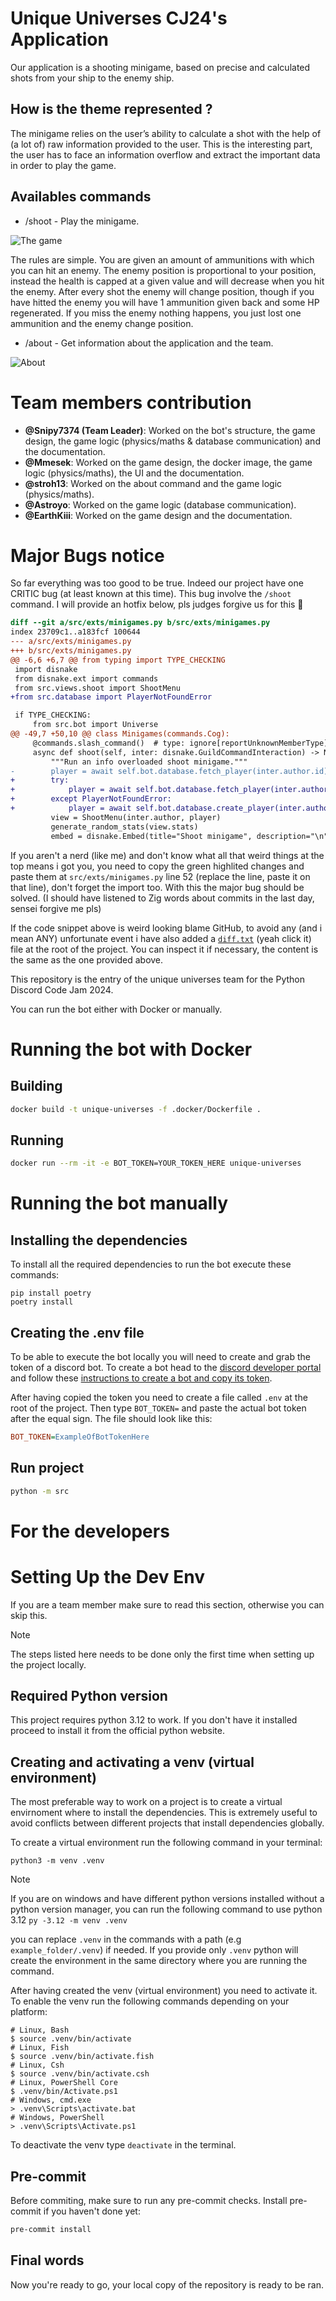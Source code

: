 # Unique Universes CJ24's Application

Our application is a shooting minigame, based on precise and calculated shots from your ship to the enemy ship.

## How is the theme represented ?

The minigame relies on the user’s ability to calculate a shot with the help of (a lot of) raw information provided to the user.
 This is the interesting part, the user has to face an information overflow and extract the important data in order to play the game.

## Availables commands

- /shoot - Play the minigame.

![The game](./readme_assets/minigame.png)

The rules are simple. You are given an amount of ammunitions with which you can hit an enemy. The enemy position is proportional to your position, instead the health is capped at a given value and will decrease when you hit the enemy.
After every shot the enemy will change position, though if you have hitted the enemy you will have 1 ammunition given back and some HP regenerated.
If you miss the enemy nothing happens, you just lost one ammunition and the enemy change position.

- /about - Get information about the application and the team.

![About](./readme_assets/about.png)

# Team members contribution

- **@Snipy7374 (Team Leader)**: Worked on the bot's structure, the game design, the game logic (physics/maths & database communication) and the documentation.
- **@Mmesek**: Worked on the game design, the docker image, the game logic (physics/maths), the UI and the documentation.
- **@stroh13**: Worked on the about command and the game logic (physics/maths).
- **@Astroyo**: Worked on the game logic (database communication).
- **@EarthKiii**: Worked on the game design and the documentation.

# Major Bugs notice

So far everything was too good to be true. Indeed our project have one CRITIC bug (at least known at this time). This bug involve the `/shoot` command. I will provide an hotfix below, pls judges forgive us for this :pray:

```diff
diff --git a/src/exts/minigames.py b/src/exts/minigames.py
index 23709c1..a183fcf 100644
--- a/src/exts/minigames.py
+++ b/src/exts/minigames.py
@@ -6,6 +6,7 @@ from typing import TYPE_CHECKING
 import disnake
 from disnake.ext import commands
 from src.views.shoot import ShootMenu
+from src.database import PlayerNotFoundError

 if TYPE_CHECKING:
     from src.bot import Universe
@@ -49,7 +50,10 @@ class Minigames(commands.Cog):
     @commands.slash_command()  # type: ignore[reportUnknownMemberType]
     async def shoot(self, inter: disnake.GuildCommandInteraction) -> None:
         """Run an info overloaded shoot minigame."""
-        player = await self.bot.database.fetch_player(inter.author.id)
+        try:
+            player = await self.bot.database.fetch_player(inter.author.id)
+        except PlayerNotFoundError:
+            player = await self.bot.database.create_player(inter.author.id)
         view = ShootMenu(inter.author, player)
         generate_random_stats(view.stats)
         embed = disnake.Embed(title="Shoot minigame", description="\n".join(["." * 10] * 5))
```

If you aren't a nerd (like me) and don't know what all that weird things at the top means i got you, you need to copy the green highlited changes and paste them at `src/exts/minigames.py` line 52 (replace the line, paste it on that line), don't forget the import too. With this the major bug should be solved. (I should have listened to Zig words about commits in the last day, sensei forgive me pls)

If the code snippet above is weird looking blame GitHub, to avoid any (and i mean ANY) unfortunate event i have also added a [`diff.txt`](./diff.txt) (yeah click it) file at the root of the project. You can inspect it if necessary, the content is the same as the one provided above.


This repository is the entry of the unique universes team for the Python Discord Code Jam 2024.

You can run the bot either with Docker or manually.

# Running the bot with Docker
## Building

```sh
docker build -t unique-universes -f .docker/Dockerfile .
```

## Running
```sh
docker run --rm -it -e BOT_TOKEN=YOUR_TOKEN_HERE unique-universes
```

# Running the bot manually
## Installing the dependencies

To install all the required dependencies to run the bot execute these commands:

```shell
pip install poetry
poetry install
```

## Creating the .env file

To be able to execute the bot locally you will need to create and grab the token of a discord bot. To create a bot head to the [discord developer portal]("https://discord.com/developers/applications/") and follow these [instructions to create a bot and copy its token]("https://discordpy.readthedocs.io/en/stable/discord.html").

After having copied the token you need to create a file called `.env` at the root of the project. Then type  `BOT_TOKEN=` and paste the actual bot token after the equal sign. The file should look like this:

```ini
BOT_TOKEN=ExampleOfBotTokenHere
```

## Run project

```sh
python -m src
```

# For the developers

# Setting Up the Dev Env

If you are a team member make sure to read this section, otherwise you can skip this.

> [!NOTE]
> The steps listed here needs to be done only the first time when setting up the project locally.

## Required Python version

This project requires python 3.12 to work. If you don't have it installed proceed to install it from the official python website.

## Creating and activating a venv (virtual environment)

The most preferable way to work on a project is to create a virtual envirnoment where to install the dependencies. This is extremely useful to avoid conflicts between different projects that install dependencies globally.

To create a virtual environment run the following command in your terminal:

```shell
python3 -m venv .venv
```

> [!NOTE]
> If you are on windows and have different python versions installed without a python version manager, you can run the following command to use python 3.12
> `py -3.12 -m venv .venv`

you can replace `.venv` in the commands with a path (e.g `example_folder/.venv`) if needed. If you provide only `.venv` python will create the environment in the same directory where you are running the command.

After having created the venv (virtual environment) you need to activate it.
To enable the venv run the following commands depending on your platform:

```shell
# Linux, Bash
$ source .venv/bin/activate
# Linux, Fish
$ source .venv/bin/activate.fish
# Linux, Csh
$ source .venv/bin/activate.csh
# Linux, PowerShell Core
$ .venv/bin/Activate.ps1
# Windows, cmd.exe
> .venv\Scripts\activate.bat
# Windows, PowerShell
> .venv\Scripts\Activate.ps1
```

To deactivate the venv type `deactivate` in the terminal.

## Pre-commit

Before commiting, make sure to run any pre-commit checks.
Install pre-commit if you haven't done yet:

```sh
pre-commit install
```

## Final words

Now you're ready to go, your local copy of the repository is ready to be ran.
